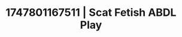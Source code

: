 ---
categories:
- Tan lines & lingerie
- Morning passion
- Erotic friction
- Midnight surrender
- Body positivity
image: /assets/images/1747801167511.jpg
layout: post
seo:
  description: Featured content with sensual ABDL Play, Scat Fetish. HD images available.
  keywords: ABDL Play, Scat Fetish
  og_image: /assets/images/1747801167511.jpg
  schema_type: VisualArtwork
tags:
- ABDL Play
- Scat Fetish
- '#1747801167511'
title: 1747801167511 | Scat Fetish ABDL Play
---